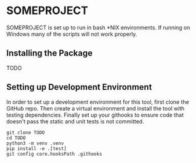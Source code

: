 # SOMEPROJECT

<!--
After creating a repository off of this template make sure to clean up project name and paths. Also there are templates for both using Jenkins and GitHub Actions. Delete whichever is not in use. And delete this comment ;)
-->

SOMEPROJECT is set up to run in bash *NIX environments. If running on Windows many of the scripts will not work properly.

## Installing the Package
TODO

## Setting up Development Environment
In order to set up a development environment for this tool, first clone the GitHub repo. Then create a virtual environment and install the tool with testing dependencies. Finally set up your githooks to ensure code that doesn't pass the static and unit tests is not committed.

```
git clone TODO
cd TODO
python3 -m venv .venv
pip install -e .[test]
git config core.hooksPath .githooks
```
